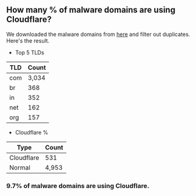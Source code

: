 ## How many % of malware domains are using Cloudflare?


We downloaded the malware domains from [here](https://urlhaus.abuse.ch) and filter out duplicates.
Here's the result.


[//]: # (start replacement)


- Top 5 TLDs

| TLD | Count |
| --- | --- |
| com | 3,034 |
| br | 368 |
| in | 352 |
| net | 162 |
| org | 157 |


- Cloudflare %

| Type | Count |
| --- | --- |
| Cloudflare | 531 |
| Normal | 4,953 |


### 9.7% of malware domains are using Cloudflare.